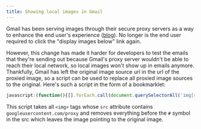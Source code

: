 ```yaml
---
title: Showing local images in Gmail
---
```

Gmail has been serving images through their secure proxy servers as a way to enhance the end user's experience ([blog](http://gmailblog.blogspot.com/2013/12/images-now-showing.html)). No longer is the end user required to click the "display images below" link again.

However, this change has made it harder for developers to test the emails that they're sending out because Gmail's proxy server wouldn't be able to reach their local network, so local images won't show up in emails anymore. Thankfully, Gmail has left the original image source url in the url of the proxied image, so a script can be used to replace all proxied image sources to the original. Here's such a script in the form of a bookmarklet:

```javascript
javascript:(function(){[].forEach.call(document.querySelectorAll('img[src*="googleusercontent.com/proxy"]'),function(img){img.src=img.src.replace(/^.*?#/,'')})}())
```

This script takes all `<img>` tags whose `src` attribute contains `googleusercontent.com/proxy` and removes everything before the `#` symbol in the src which leaves the image pointing to the original image.
